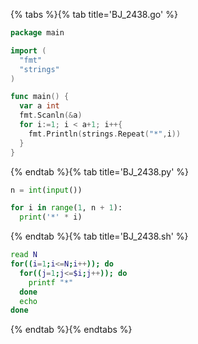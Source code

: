 {% tabs %}{% tab title='BJ_2438.go' %}

```go
package main

import (
  "fmt"
  "strings"
)

func main() {
  var a int
  fmt.Scanln(&a)
  for i:=1; i < a+1; i++{
    fmt.Println(strings.Repeat("*",i))
  }
}
```

{% endtab %}{% tab title='BJ_2438.py' %}

```py
n = int(input())

for i in range(1, n + 1):
  print('*' * i)
```

{% endtab %}{% tab title='BJ_2438.sh' %}

```sh
read N
for((i=1;i<=N;i++)); do
  for((j=1;j<=$i;j++)); do
    printf "*"
  done
  echo
done
```

{% endtab %}{% endtabs %}
